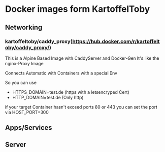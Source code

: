 # Docker images form KartoffelToby

## Networking

### kartoffeltoby/caddy_proxy(https://hub.docker.com/r/kartoffeltoby/caddy_proxy/)
This is a Alpine Based Image with CaddyServer and Docker-Gen
It's like the nginx-Proxy Image

Connects Automatic with Containers with a special Env

So you can use

- HTTPS_DOMAIN=test.de (https with a letsencryped Cert)
- HTTP_DOMAIN=test.de (Only http)

if your target Container hasn't exosed ports 80 or 443
you can set the port via HOST_PORT=300

## Apps/Services


## Server

